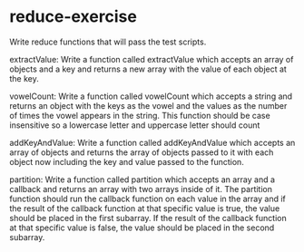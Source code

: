 # reduce-exercise

Write reduce functions that will pass the test scripts. 

extractValue:  Write a function called extractValue which accepts an array of objects and a key and returns a new array with the value of each object at the key.

vowelCount:  Write a function called vowelCount which accepts a string and returns an object with the keys as the vowel and the values as the number of times the vowel appears in the string. This function should be case insensitive so a lowercase letter and uppercase letter should count

addKeyAndValue:  Write a function called addKeyAndValue which accepts an array of objects and returns the array of objects passed to it with each object now including the key and value passed to the function.

partition:   Write a function called partition which accepts an array and a callback and returns an array with two arrays inside of it. The partition function should run the callback function on each value in the array and if the result of the callback function at that specific value is true, the value should be placed in the first subarray. If the result of the callback function at that specific value is false, the value should be placed in the second subarray.